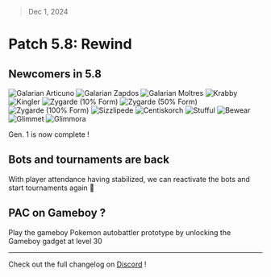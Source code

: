 > Dec 1, 2024

# Patch 5.8: Rewind

## Newcomers in 5.8

![Galarian Articuno](https://raw.githubusercontent.com/PMDCollab/SpriteCollab/master/portrait/0144/0001/Normal.png)
![Galarian Zapdos](https://raw.githubusercontent.com/PMDCollab/SpriteCollab/master/portrait/0145/0001/Normal.png)
![Galarian Moltres](https://raw.githubusercontent.com/PMDCollab/SpriteCollab/master/portrait/0146/0001/Normal.png)
![Krabby](https://raw.githubusercontent.com/PMDCollab/SpriteCollab/master/portrait/0098/Normal.png)
![Kingler](https://raw.githubusercontent.com/PMDCollab/SpriteCollab/master/portrait/0099/Normal.png)
![Zygarde (10% Form)](https://raw.githubusercontent.com/PMDCollab/SpriteCollab/master/portrait/0718/0002/Normal.png)
![Zygarde (50% Form)](https://raw.githubusercontent.com/PMDCollab/SpriteCollab/master/portrait/0718/Normal.png)
![Zygarde (100% Form)](https://raw.githubusercontent.com/PMDCollab/SpriteCollab/master/portrait/0718/0001/Normal.png)
![Sizzlipede](https://raw.githubusercontent.com/PMDCollab/SpriteCollab/master/portrait/0850/Normal.png)
![Centiskorch](https://raw.githubusercontent.com/PMDCollab/SpriteCollab/master/portrait/0851/Normal.png)
![Stufful](https://raw.githubusercontent.com/PMDCollab/SpriteCollab/master/portrait/0759/Normal.png)
![Bewear](https://raw.githubusercontent.com/PMDCollab/SpriteCollab/master/portrait/0760/Normal.png)
![Glimmet](https://raw.githubusercontent.com/PMDCollab/SpriteCollab/master/portrait/0969/Normal.png)
![Glimmora](https://raw.githubusercontent.com/PMDCollab/SpriteCollab/master/portrait/0970/Normal.png)

Gen. 1 is now complete !

## Bots and tournaments are back

With player attendance having stabilized, we can reactivate the bots and start tournaments again 🎉

##  PAC on Gameboy ?

Play the gameboy Pokemon autobattler prototype by unlocking the Gameboy gadget at level 30

---

Check out the full changelog on [Discord](https://discord.com/channels/737230355039387749/737230355039387752/1312746495501406259) !
